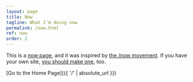 ```yaml
---
layout: page
title: Now
tagline: What I'm doing now
permalink: /now.html
ref: now
order: 2
---
```


This is a [now page](http://nownownow.com/about), and it was inspired by [the /now movement](https://sivers.org/nowff). If you have your own site, [you should make one](http://nownownow.com/about), too.

[Go to the Home Page]({{ '/' | absolute_url }})
